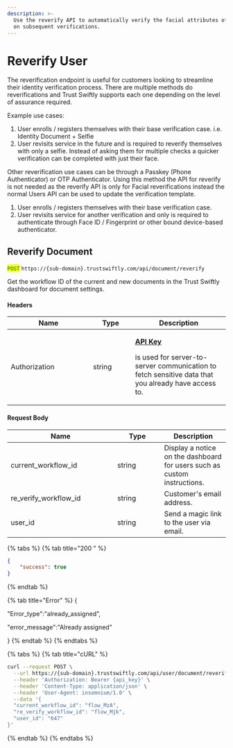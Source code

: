 ```yaml
---
description: >-
  Use the reverify API to automatically verify the facial attributes of a user
  on subsequent verifications.
---
```


# Reverify User

The reverification endpoint is useful for customers looking to streamline their identity verification process. There are multiple methods do reverifications and Trust Swiftly supports each one depending on the level of assurance required.&#x20;

Example use cases:

1. User enrolls / registers themselves with their base verification case. i.e. Identity Document + Selfie
2. User revisits service in the future and is required to reverify themselves with only a selfie. Instead of asking them for multiple checks a quicker verification can be completed with just their face.&#x20;

Other reverification use cases can be through a Passkey (Phone Authenticator) or OTP Authenticator. Using this method the API for reverify is not needed as the reverify API is only for Facial reverifications instead the normal Users API can be used to update the verification template.

1. User enrolls / registers themselves with their base verification case.&#x20;
2. User revisits service for another verification and only is required to authenticate through Face ID / Fingerprint or other bound device-based authenticator.&#x20;

## Reverify Document

<mark style="color:green;">`POST`</mark> `https://{sub-domain}.trustswiftly.com/api/document/reverify`

Get the workflow ID of the current and new documents in the Trust Swiftly dashboard for document settings.

#### Headers

<table><thead><tr><th width="174">Name</th><th width="81">Type</th><th>Description</th></tr></thead><tbody><tr><td>Authorization</td><td>string</td><td><p><a href="../authentication.md"><strong>API Key</strong></a></p><p>is used for server-to-server communication to fetch sensitive data that you already have access to.</p></td></tr></tbody></table>

#### Request Body

<table><thead><tr><th width="230">Name</th><th width="92">Type</th><th>Description</th></tr></thead><tbody><tr><td>current_workflow_id</td><td>string</td><td>Display a notice on the dashboard for users such as custom instructions.</td></tr><tr><td>re_verify_workflow_id</td><td>string</td><td>Customer's email address.</td></tr><tr><td>user_id</td><td>string</td><td>Send a magic link to the user via email.</td></tr></tbody></table>

{% tabs %}
{% tab title="200 " %}
```json
{
	"success": true
}
```
{% endtab %}

{% tab title="Error" %}
{

"Error\_type":"already\_assigned",

"error\_message":"Already assigned"

}
{% endtab %}
{% endtabs %}

{% tabs %}
{% tab title="cURL" %}
```bash
curl --request POST \
  --url https://{sub-domain}.trustswiftly.com/api/user/document/reverify \
  --header 'Authorization: Bearer {api_key}' \
  --header 'Content-Type: application/json' \
  --header 'User-Agent: insomnium/1.0' \
  --data '{
  "current_workflow_id": "flow_MzA",
  "re_verify_workflow_id": "flow_Mjk",
  "user_id": "647"
}'
```
{% endtab %}
{% endtabs %}
